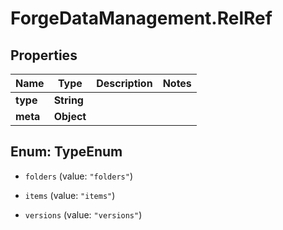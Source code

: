 # ForgeDataManagement.RelRef

## Properties
Name | Type | Description | Notes
------------ | ------------- | ------------- | -------------
**type** | **String** |  | 
**meta** | **Object** |  | 


<a name="TypeEnum"></a>
## Enum: TypeEnum


* `folders` (value: `"folders"`)

* `items` (value: `"items"`)

* `versions` (value: `"versions"`)




